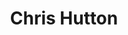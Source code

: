---
id: chris
svg: ./chris_hutton.png
title: 'Chris Hutton'
url : 'https://www.hpe.com/us/en/home.html'
---